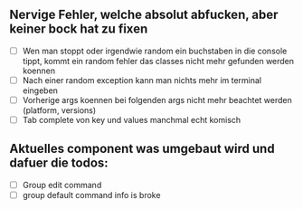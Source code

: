 ## Nervige Fehler, welche absolut abfucken, aber keiner bock hat zu fixen

- [ ] Wen man stoppt oder irgendwie random ein buchstaben in die console tippt, kommt ein random fehler das classes nicht mehr gefunden werden koennen
- [ ] Nach einer random exception kann man nichts mehr im terminal eingeben
- [ ] Vorherige args koennen bei folgenden args nicht mehr beachtet werden (platform, versions)
- [ ] Tab complete von key und values manchmal echt komisch

## Aktuelles component was umgebaut wird und dafuer die todos: 
- [ ] Group edit command
- [ ] group default command info is broke 